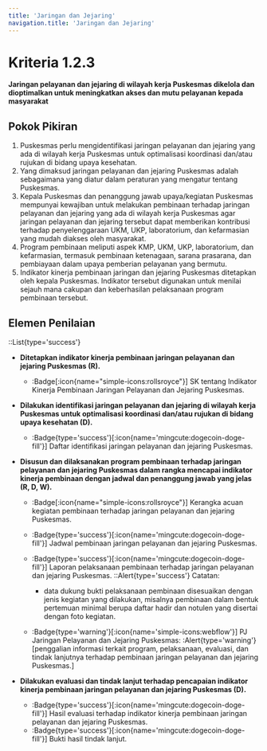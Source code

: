 ```yaml
---
title: 'Jaringan dan Jejaring'
navigation.title: 'Jaringan dan Jejaring'
---
```


# Kriteria 1.2.3 
**Jaringan pelayanan dan jejaring di wilayah kerja Puskesmas dikelola dan dioptimalkan untuk meningkatkan akses dan mutu pelayanan kepada masyarakat** 

## Pokok Pikiran 

1. Puskesmas perlu mengidentifikasi jaringan pelayanan dan jejaring yang ada di wilayah kerja Puskesmas untuk optimalisasi koordinasi dan/atau rujukan di bidang upaya kesehatan. 
2. Yang dimaksud jaringan pelayanan dan jejaring Puskesmas adalah sebagaimana yang diatur dalam peraturan yang mengatur tentang Puskesmas. 
3. Kepala Puskesmas dan penanggung jawab upaya/kegiatan Puskesmas mempunyai kewajiban untuk melakukan pembinaan terhadap jaringan pelayanan dan jejaring yang ada di wilayah kerja Puskesmas agar jaringan pelayanan dan jejaring tersebut dapat memberikan kontribusi terhadap penyelenggaraan UKM, UKP, laboratorium, dan kefarmasian yang mudah diakses oleh masyarakat. 
4. Program pembinaan meliputi aspek KMP, UKM, UKP, laboratorium, dan kefarmasian, termasuk pembinaan ketenagaan, sarana prasarana, dan pembiayaan dalam upaya pemberian pelayanan yang bermutu. 
5. Indikator kinerja pembinaan jaringan dan jejaring Puskesmas ditetapkan oleh kepala Puskesmas. Indikator tersebut digunakan untuk menilai sejauh mana cakupan dan keberhasilan pelaksanaan program pembinaan tersebut. 
 
## Elemen Penilaian 
::List{type='success'}
- **Ditetapkan indikator kinerja pembinaan jaringan pelayanan dan jejaring Puskesmas (R).**  

    - :Badge[:icon{name="simple-icons:rollsroyce"}] SK tentang Indikator Kinerja Pembinaan Jaringan Pelayanan dan Jejaring Puskesmas. 
 
- **Dilakukan identifikasi jaringan pelayanan dan jejaring di wilayah kerja Puskesmas untuk optimalisasi koordinasi dan/atau rujukan di bidang upaya kesehatan (D).**  

    - :Badge{type='success'}[:icon{name='mingcute:dogecoin-doge-fill'}] Daftar identifikasi jaringan pelayanan dan jejaring Puskesmas. 

- **Disusun dan dilaksanakan program pembinaan terhadap jaringan pelayanan dan jejaring Puskesmas dalam rangka mencapai indikator kinerja pembinaan dengan jadwal dan penanggung jawab yang jelas (R, D, W).**  

  - :Badge[:icon{name="simple-icons:rollsroyce"}] Kerangka acuan kegiatan pembinaan terhadap jaringan pelayanan dan jejaring Puskesmas. 

  - :Badge{type='success'}[:icon{name='mingcute:dogecoin-doge-fill'}] Jadwal pembinaan jaringan pelayanan dan jejaring Puskesmas. 

  - :Badge{type='success'}[:icon{name='mingcute:dogecoin-doge-fill'}] Laporan pelaksanaan pembinaan terhadap jaringan pelayanan dan jejaring Puskesmas. 
    ::Alert{type='success'}
    Catatan: 
    - data dukung bukti pelaksanaan pembinaan disesuaikan dengan jenis kegiatan yang dilakukan, misalnya pembinaan dalam bentuk pertemuan minimal berupa daftar hadir dan notulen yang disertai dengan foto kegiatan. 
  - :Badge{type='warning'}[:icon{name='simple-icons:webflow'}] PJ Jaringan Pelayanan dan Jejaring Puskesmas: 
    :Alert{type='warning'}[penggalian informasi terkait program, pelaksanaan, evaluasi, dan tindak lanjutnya terhadap pembinaan jaringan pelayanan dan jejaring Puskesmas.] 
 
- **Dilakukan evaluasi dan tindak lanjut terhadap pencapaian indikator kinerja pembinaan jaringan pelayanan dan jejaring Puskesmas (D).**  
    - :Badge{type='success'}[:icon{name='mingcute:dogecoin-doge-fill'}] Hasil evaluasi terhadap indikator kinerja pembinaan jaringan pelayanan dan jejaring Puskesmas. 
    - :Badge{type='success'}[:icon{name='mingcute:dogecoin-doge-fill'}] Bukti hasil tindak lanjut.
